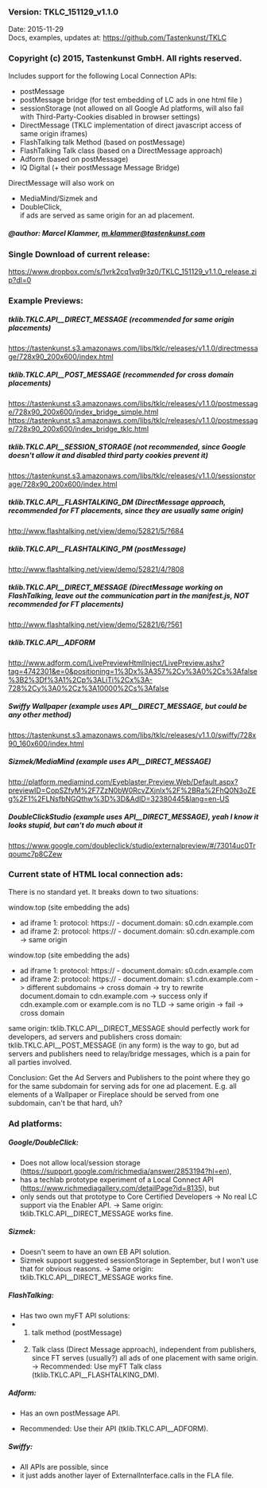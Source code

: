 ### Version: TKLC_151129_v1.1.0  
Date: 2015-11-29  
Docs, examples, updates at: https://github.com/Tastenkunst/TKLC

### Copyright (c) 2015, Tastenkunst GmbH. All rights reserved.

Includes support for the following Local Connection APIs:
+ postMessage
+ postMessage bridge (for test embedding of LC ads in one html file )
+ sessionStorage (not allowed on all Google Ad platforms, will also fail with Third-Party-Cookies disabled in browser settings)
+ DirectMessage (TKLC implementation of direct javascript access of same origin iframes)
+ FlashTalking talk Method (based on postMessage)
+ FlashTalking Talk class (based on a DirectMessage approach)
+ Adform (based on postMessage)
+ IQ Digital (+ their postMessage Message Bridge)

DirectMessage will also work on 
+ MediaMind/Sizmek and 
+ DoubleClick,  
if ads are served as same origin for an ad placement.

##### @author: Marcel Klammer, m.klammer@tastenkunst.com

### Single Download of current release:
https://www.dropbox.com/s/1vrk2cq1vq9r3z0/TKLC_151129_v1.1.0_release.zip?dl=0

### Example Previews:

##### tklib.TKLC.API__DIRECT_MESSAGE (recommended for same origin placements)
https://tastenkunst.s3.amazonaws.com/libs/tklc/releases/v1.1.0/directmessage/728x90_200x600/index.html

##### tklib.TKLC.API__POST_MESSAGE (recommended for cross domain placements)
https://tastenkunst.s3.amazonaws.com/libs/tklc/releases/v1.1.0/postmessage/728x90_200x600/index_bridge_simple.html
https://tastenkunst.s3.amazonaws.com/libs/tklc/releases/v1.1.0/postmessage/728x90_200x600/index_bridge_tklc.html

##### tklib.TKLC.API__SESSION_STORAGE (not recommended, since Google doesn't allow it and disabled third party cookies prevent it)
https://tastenkunst.s3.amazonaws.com/libs/tklc/releases/v1.1.0/sessionstorage/728x90_200x600/index.html

##### tklib.TKLC.API__FLASHTALKING_DM (DirectMessage approach, recommended for FT placements, since they are usually same origin)
http://www.flashtalking.net/view/demo/52821/5/?684

##### tklib.TKLC.API__FLASHTALKING_PM (postMessage)
http://www.flashtalking.net/view/demo/52821/4/?808

##### tklib.TKLC.API__DIRECT_MESSAGE (DirectMessage working on FlashTalking, leave out the communication part in the manifest.js, NOT recommended for FT placements)
http://www.flashtalking.net/view/demo/52821/6/?561

##### tklib.TKLC.API__ADFORM
http://www.adform.com/LivePreviewHtmlInject/LivePreview.ashx?tag=4742301&e=0&positioning=1%3Dx%3A357%2Cy%3A0%2Cs%3Afalse%3B2%3Df%3A1%2Cp%3ALiTi%2Cx%3A-728%2Cy%3A0%2Cz%3A10000%2Cs%3Afalse

##### Swiffy Wallpaper (example uses API__DIRECT_MESSAGE, but could be any other method)
https://tastenkunst.s3.amazonaws.com/libs/tklc/releases/v1.1.0/swiffy/728x90_160x600/index.html

##### Sizmek/MediaMind (example uses API__DIRECT_MESSAGE)
http://platform.mediamind.com/Eyeblaster.Preview.Web/Default.aspx?previewID=CopSZfyM%2F7ZzN0bW0RcvZXjnlx%2F%2BRa%2FhQ0N3oZEg%2F1%2FLNsfbNGQthw%3D%3D&AdID=32380445&lang=en-US

##### DoubleClickStudio (example uses API__DIRECT_MESSAGE), yeah I know it looks stupid, but can't do much about it
https://www.google.com/doubleclick/studio/externalpreview/#/73014uc0Trqoumc7p8CZew

### Current state of HTML local connection ads:

There is no standard yet. It breaks down to two situations:

window.top (site embedding the ads)
+ ad iframe 1: protocol: https:// - document.domain: s0.cdn.example.com
+ ad iframe 2: protocol: https:// - document.domain: s0.cdn.example.com
-> same origin

window.top (site embedding the ads)
+ ad iframe 1: protocol: https:// - document.domain: s0.cdn.example.com
+ ad iframe 2: protocol: https:// - document.domain: s1.cdn.example.com
-> different subdomains -> cross domain
	-> try to rewrite document.domain to cdn.example.com
		-> success only if cdn.example.com or example.com is no TLD -> same origin
		-> fail -> cross domain

same origin: tklib.TKLC.API__DIRECT_MESSAGE should perfectly work for developers, ad servers and publishers
cross domain: tklib.TKLC.API__POST_MESSAGE (in any form) is the way to go, but ad servers and publishers need to relay/bridge messages, which is a pain for all parties involved.

Conclusion: Get the Ad Servers and Publishers to the point where they go for the same subdomain for serving ads for one ad placement. E.g. all elements of a Wallpaper or Fireplace should be served from one subdomain, can't be that hard, uh?

### Ad platforms:

##### Google/DoubleClick:
+ Does not allow local/session storage (https://support.google.com/richmedia/answer/2853194?hl=en),
+ has a techlab prototype experiment of a Local Connect API (https://www.richmediagallery.com/detailPage?id=8135), but
+ only sends out that prototype to Core Certified Developers
-> No real LC support via the Enabler API.
-> Same origin: tklib.TKLC.API__DIRECT_MESSAGE works fine.

##### Sizmek:
+ Doesn't seem to have an own EB API solution.
+ Sizmek support suggested sessionStorage in September, but I won't use that for obvious reasons.
-> Same origin: tklib.TKLC.API__DIRECT_MESSAGE works fine.

##### FlashTalking:
+ Has two own myFT API solutions:
+ 1. talk method (postMessage)
+ 2. Talk class (Direct Message approach), independent from publishers, since FT serves (usually?) all ads of one placement with same origin.
-> Recommended: Use myFT Talk class (tklib.TKLC.API__FLASHTALKING_DM).

##### Adform:
+ Has an own postMessage API.
- Recommended: Use their API (tklib.TKLC.API__ADFORM).

##### Swiffy:
+ All APIs are possible, since
+ it just adds another layer of ExternalInterface.calls in the FLA file.
